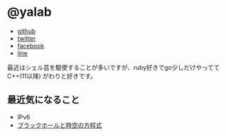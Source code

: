 # @yalab

* [github](https://github.com/yalab)
* [twitter](https://twitter.com/yalab)
* [facebook](https://www.facebook.com/yalab)
* [line](https://line.me/ti/p/g5JPpftggZ)

最近はシェル芸を駆使することが多いですが、ruby好きでgo少しだけやってて C++(11以降) がわりと好きです。

## 最近気になること

* IPv6
* [ブラックホールと時空の方程式](https://www.amazon.co.jp/%E3%83%96%E3%83%A9%E3%83%83%E3%82%AF%E3%83%9B%E3%83%BC%E3%83%AB%E3%81%A8%E6%99%82%E7%A9%BA%E3%81%AE%E6%96%B9%E7%A8%8B%E5%BC%8F-15%E6%AD%B3%E3%81%8B%E3%82%89%E3%81%AE%E4%B8%80%E8%88%AC%E7%9B%B8%E5%AF%BE%E8%AB%96-%E5%B0%8F%E6%9E%97-%E6%99%8B%E5%B9%B3/dp/4627156219/ref=sr_1_1?ie=UTF8&qid=1547513317&sr=8-1&keywords=%E3%83%96%E3%83%A9%E3%83%83%E3%82%AF%E3%83%9B%E3%83%BC%E3%83%AB%E3%81%A8%E6%99%82%E7%A9%BA%E3%81%AE%E6%96%B9%E7%A8%8B%E5%BC%8F)
